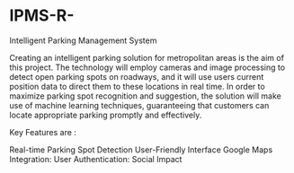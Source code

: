 # IPMS-R-
Intelligent Parking Management System

Creating an intelligent parking solution for metropolitan areas is the aim of this project. The technology will employ cameras and image processing to detect open parking spots on roadways, and it will use users current position data to direct them to these locations in real time. In order to maximize parking spot recognition and suggestion, the solution will make use of machine learning techniques, guaranteeing that customers can locate appropriate parking promptly and effectively.

Key Features are :

Real-time Parking Spot Detection
User-Friendly Interface
Google Maps Integration:
User Authentication:
Social Impact
